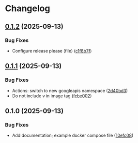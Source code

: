 # Changelog

## [0.1.2](https://github.com/itsmaxymoo/photoserv/compare/v0.1.1...v0.1.2) (2025-09-13)


### Bug Fixes

* Configure release please (file) ([c1f8b7f](https://github.com/itsmaxymoo/photoserv/commit/c1f8b7ffba83844216e372a1c1e067787751421a))

## [0.1.1](https://github.com/itsmaxymoo/photoserv/compare/v0.1.0...v0.1.1) (2025-09-13)


### Bug Fixes

* Actions: switch to new googleapis namespace ([2d40bd3](https://github.com/itsmaxymoo/photoserv/commit/2d40bd3e40251e147a4d4c3651617382f109ced6))
* Do not include v in image tag ([fcbe002](https://github.com/itsmaxymoo/photoserv/commit/fcbe00288ddc8883b2e730bf27dc9340debc3fd0))

## 0.1.0 (2025-09-13)


### Bug Fixes

* Add documentation; example docker compose file ([10efc08](https://github.com/itsmaxymoo/photoserv/commit/10efc08f2bc8c916c1507fc89920ef296d5ddcef))
